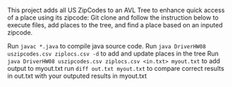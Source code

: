 This project adds all US ZipCodes to an AVL Tree to enhance quick access of a place using its zipcode:
Git clone and follow the instruction below to execute files, add places to the tree, and find a place 
based on an inputed zipcode.

Run `javac *.java` to compile java source code.
Run `java DriverHW08 uszipcodes.csv ziplocs.csv -d` to add and update places in the tree
Run `java DriverHW08 uszipcodes.csv ziplocs.csv <in.txt> myout.txt` to add output to myout.txt
run `diff out.txt myout.txt` to compare correct results in out.txt with your outputed results in myout.txt
